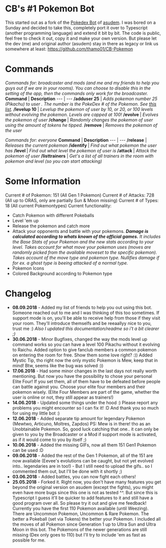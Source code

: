 # CB's #1 Pokemon Bot

This started out as a fork of the [Pokedex Bot](https://de.chaturbate.com/apps/app_details/pokedex/?version=&slot=3) of [asudem](https://de.chaturbate.com/apps/user_uploads/3/asudem/).
I was bored on a Sunday and decided to take this, completely port it over to Typescript (another programming language) and extend it bit by bit.
The code is public, feel free to check it out, copy it and make your own version. But please let the dev (me) and original author (asudem) stay in there as legacy or link us somewhere at least: https://github.com/thamo01/CB-Pokemon
# Commands
*Commands for: broadcaster and mods (and me and my friends to help you guys out if we are in your rooms).
You can choose to disable this in the setting of the app, then the commands only work for the broadcaster.*
**Command** | **Description**
--- | ---
**/adduser <username> 25** | *Adds pokemon number 25 (Pikachu) to user <username>. The number is the PokeDex # of the Pokemon. See [this list](https://bulbapedia.bulbagarden.net/wiki/List_of_Pokémon_by_National_Pokédex_number#Generation_I).*
**/levelup <username> 10** | *Levelup the pokemon of user <username> by 10, or 20, or 100 levels without evolving the pokemon. Levels are capped at 100!*
**/evolve <username>** | *Evolves the pokemon of user <username>*
**/change <username>** | *Randomly changes the pokemon of user <username> using the amount of tokens he tipped.*
**/remove <username>** | *Removes the pokemon of the user <username>*

*Commands for: everyone*
**Command** | **Description**
--- | ---
**/release** | *Releases the current pokemon*
**/identify <username>** | *Find out what pokemon the user <username> has*
**/level <username>** | *Find out what level the pokemon of user <username> is*
**/attack <username>** | *Attack the pokemon of user <username>*
**/listtrainers** | *Get's a list of all trainers in the room with pokemon and level (so you can start attacking)*
# Some Information
Current # of Pokemon: 151 (All Gen 1 Pokemon)
Current # of Attacks: 728 (All up to ORAS, only are partially Sun & Moon missing)
Current # of Types: 18 (All current Pokemontypes)
Current functionality:
- Catch Pokemon with different Pokeballs
- Level 'em up
- Release the pokemon and catch more
- Attack your opponents and battle with your pokemons.
***Damage is calculated according to whats known of the official games.**
It includes the Base Stats of your Pokemon and the new stats according to your level.
Takes account for what move your pokemon uses (moves are randomly picked from the available moveset to the specific pokemon).
Takes account of the move type and pokemon type. Nullifies damage if for ex. a ghost type is beeing attacked of a normal type.*
- Pokemon Icons
- Colored Background according to Pokemon type
# Changelog
- **08.09.2018** - Added my list of friends to help you out using this bot. Someone reached out to me and I was thinking of this too sometimes. If support mode is on, you'll be able to receive help from those if they visit your room. They'll introduce themselfs and be reeaallyy nice to you, trust me :)
*Also I updated this documentation/readme so i't a bit clearer ;)*
- **30.06.2018** - Minor Bugfixes, changed the way the mods level up command works so you can have a level 100 Pikachu without it evolving to Raichu.
Added option to give fanclub members a common pokemon on entering the room for free. Show them some love right? :))
Added Mystic Tip, tho right now the only mystic Pokemon is Mew, keep that in mind!
Btw, seems like the bug was solved :))
- **17.06.2018** - Had some minor changes in the last days not really worth mentioning. But now you have the possibility to chose your personal Elite Four! If you set them, all of them have to be defeated before people can battle against you. Choose your elite four members and their pokemon wisely. (Elite Four Members are part of the game, whether the user is online or not, they still appear as trainers!)
- **14.06.2018** - Updated some things under the hood :) Please report any problems you might encounter so I can fix it! :D And thank you so much for using my little bot :)
- **12.06.2018** - Added separate tip amount for legendary Pokemon (Mewtwo, Articuno, Moltres, Zapdos)
PS: Mew is in there! tho as an Unobtainable Pokemon. So, good luck catching that one.. it can only be given to you by the Broadcaster or a Mod if support mode is activated, as if it would come to you by itself ;)
- **10.06.2018** - Added the missing GIFs, now all them 151 Gen1 Pokemon can be used :D
- **09.06.2018** - Added the rest of the Gen 1 Pokemon, all of the 151 are now available (Eevee's evolutions can be caught, but not yet evolved into.. legendaries are in too!) - But I still need to upload the gifs.. so I commented them out, but I'll be done with it shortly ;)
- **03.06.2018** - Added battles, you can now fight each others!
- **25.05.2018** - Forked it. Right now, you don't have many features you get beyond the original version on asudem (except the fights), you might even have more bugs since this one is not as tested ^^.
But since this is Typescript I guess it'll be quicker to add features to it and still have a good program over all.
So please try it out and give me feedback!
Currently you have the first 110 Pokemon available (until Weezing).
There are Uncommon Pokemon, Uncommon & Rare Pokemon. The better a Pokeball (set via Tokens) the better your Pokemon.
I included all the moves of all Pokemon since Generation 1 up to Ultra Sun and Ultra Moon in this bot. The Pokemons of the newer generations are still missing (Dex only goes to 110) but I'll try to include 'em as fast as possible for me.